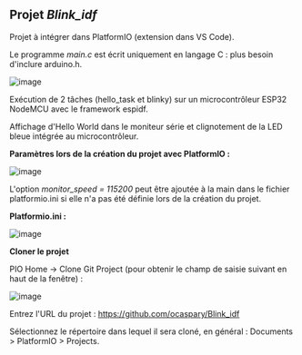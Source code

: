 ## Projet *Blink_idf*

Projet à intégrer dans PlatformIO (extension dans VS Code).

Le programme *main.c* est écrit uniquement en langage C : plus besoin d'inclure arduino.h.

![image](https://user-images.githubusercontent.com/44494044/131227924-e424af5d-355e-4490-bf4c-9c22d487667d.png)


Exécution de 2 tâches (hello_task et blinky) sur un microcontrôleur ESP32 NodeMCU avec le framework espidf.

Affichage d'Hello World dans le moniteur série et clignotement de la LED bleue intégrée au microcontrôleur.

**Paramètres lors de la création du projet avec PlatformIO :**

![image](https://user-images.githubusercontent.com/44494044/131227633-030858a1-daf3-4855-9517-3e5d42a1ed27.png)

L'option *monitor_speed = 115200* peut être ajoutée à la main dans le fichier platformio.ini si elle n'a pas été définie lors de la création du projet.


**Platformio.ini :**

![image](https://user-images.githubusercontent.com/44494044/131227846-5ba6e002-d5cc-4edc-b426-2daec7a958f7.png)

**Cloner le projet**

PIO Home -> Clone Git Project (pour obtenir le champ de saisie suivant en haut de la fenêtre) :

![image](https://user-images.githubusercontent.com/44494044/131229949-8a67e6da-9903-46fd-8846-f2b82a28f332.png)

Entrez l'URL du projet : https://github.com/ocaspary/Blink_idf

Sélectionnez le répertoire dans lequel il sera cloné, en général : Documents > PlatformIO > Projects.

